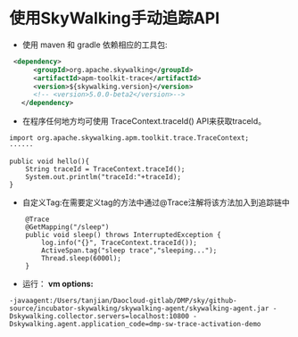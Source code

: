 # 使用SkyWalking手动追踪API

- 使用 maven 和 gradle 依赖相应的工具包:
```xml
 <dependency>
      <groupId>org.apache.skywalking</groupId>
      <artifactId>apm-toolkit-trace</artifactId>
      <version>${skywalking.version}</version>
      <!-- <version>5.0.0-beta2</version>-->
   </dependency>
```
- 在程序任何地方均可使用 TraceContext.traceId() API来获取traceId。
```text
import org.apache.skywalking.apm.toolkit.trace.TraceContext;
······

public void hello(){
    String traceId = TraceContext.traceId();
    System.out.printlm("traceId:"+traceId);
}
```
- 自定义Tag:在需要定义tag的方法中通过@Trace注解将该方法加入到追踪链中
```text
    @Trace
    @GetMapping("/sleep")
    public void sleep() throws InterruptedException {
        log.info("{}", TraceContext.traceId());
        ActiveSpan.tag("sleep trace","sleeping...");
        Thread.sleep(6000l);
    }
```

- 运行：
**vm options:** 
```text
-javaagent:/Users/tanjian/Daocloud-gitlab/DMP/sky/github-source/incubator-skywalking/skywalking-agent/skywalking-agent.jar -Dskywalking.collector.servers=localhost:10800 -Dskywalking.agent.application_code=dmp-sw-trace-activation-demo
```
